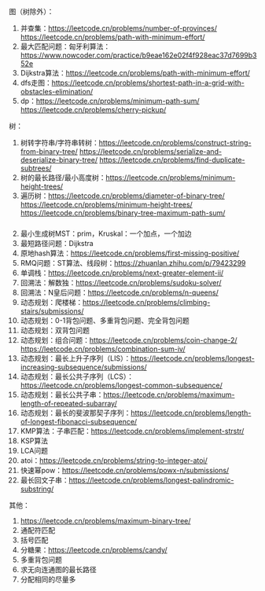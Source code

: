 图（树除外）：
1. 并查集：https://leetcode.cn/problems/number-of-provinces/ https://leetcode.cn/problems/path-with-minimum-effort/
2. 最大匹配问题：匈牙利算法：https://www.nowcoder.com/practice/b9eae162e02f4f928eac37d7699b352e
3. Dijkstra算法：https://leetcode.cn/problems/path-with-minimum-effort/
4. dfs走图：https://leetcode.cn/problems/shortest-path-in-a-grid-with-obstacles-elimination/
5. dp：https://leetcode.cn/problems/minimum-path-sum/ https://leetcode.cn/problems/cherry-pickup/

树：
1. 树转字符串/字符串转树：https://leetcode.cn/problems/construct-string-from-binary-tree/ https://leetcode.cn/problems/serialize-and-deserialize-binary-tree/ https://leetcode.cn/problems/find-duplicate-subtrees/
2. 树的最长路径/最小高度树：https://leetcode.cn/problems/minimum-height-trees/
3. 遍历树：https://leetcode.cn/problems/diameter-of-binary-tree/ https://leetcode.cn/problems/minimum-height-trees/ https://leetcode.cn/problems/binary-tree-maximum-path-sum/

###
2. 最小生成树MST：prim，Kruskal：一个加点，一个加边
3. 最短路径问题：Dijkstra
8. 原地hash算法：https://leetcode.cn/problems/first-missing-positive/
9. RMQ问题：ST算法、线段树：https://zhuanlan.zhihu.com/p/79423299
10. 单调栈：https://leetcode.cn/problems/next-greater-element-ii/
11. 回溯法：解数独：https://leetcode.cn/problems/sudoku-solver/
12. 回溯法：N皇后问题：https://leetcode.cn/problems/n-queens/
13. 动态规划：爬楼梯：https://leetcode.cn/problems/climbing-stairs/submissions/
14. 动态规划：0-1背包问题、多重背包问题、完全背包问题
15. 动态规划：双背包问题
16. 动态规划：组合问题：https://leetcode.cn/problems/coin-change-2/ https://leetcode.cn/problems/combination-sum-iv/
18. 动态规划：最长上升子序列（LIS）：https://leetcode.cn/problems/longest-increasing-subsequence/submissions/
19. 动态规划：最长公共子序列（LCS）：https://leetcode.cn/problems/longest-common-subsequence/
20. 动态规划：最长公共子串：https://leetcode.cn/problems/maximum-length-of-repeated-subarray/
21. 动态规划：最长的斐波那契子序列：https://leetcode.cn/problems/length-of-longest-fibonacci-subsequence/
22. KMP算法：子串匹配：https://leetcode.cn/problems/implement-strstr/
23. KSP算法
24. LCA问题
25. atoi：https://leetcode.cn/problems/string-to-integer-atoi/
26. 快速幂pow：https://leetcode.cn/problems/powx-n/submissions/
27. 最长回文子串：https://leetcode.cn/problems/longest-palindromic-substring/


其他：
1. https://leetcode.cn/problems/maximum-binary-tree/
2. 通配符匹配
3. 括号匹配
4. 分糖果：https://leetcode.cn/problems/candy/
5. 多重背包问题
6. 求无向连通图的最长路径
7. 分配相同的尽量多
